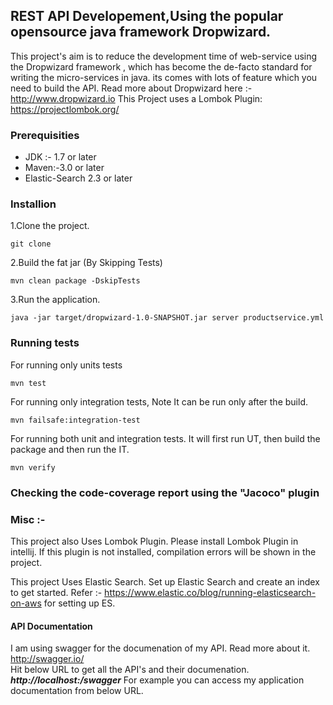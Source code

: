 ## REST API Developement,Using the popular opensource java framework Dropwizard.

This project's aim is to reduce the development time of web-service using the Dropwizard framework , which has become the de-facto standard for writing the micro-services in java. its comes with lots of feature which you need to build the API.
Read more about Dropwizard here :- http://www.dropwizard.io
This Project uses a Lombok Plugin: https://projectlombok.org/
### Prerequisities
* JDK :- 1.7  or later
* Maven:-3.0 or later
* Elastic-Search 2.3 or later
### Installion
1.Clone the project.
```
git clone
```
2.Build the fat jar (By Skipping Tests)
```
mvn clean package -DskipTests
```
3.Run the application.
```
java -jar target/dropwizard-1.0-SNAPSHOT.jar server productservice.yml
```

### Running tests
For running only units tests
```
mvn test
```
For running only integration tests, Note It can be run only after the build.
```
mvn failsafe:integration-test
```
For running both unit and integration tests. It will first run UT, then build the package and then run the IT.
```
mvn verify
```
### Checking the code-coverage report using the "Jacoco" plugin

### Misc :-
This project also Uses Lombok Plugin. Please install Lombok Plugin in intellij. If this plugin is not installed, compilation errors will be shown in the project.

This project Uses Elastic Search. Set up Elastic Search and create an index to get started.
Refer :- https://www.elastic.co/blog/running-elasticsearch-on-aws for setting up ES.

#### API Documentation
I am using swagger for the documenation of my API. Read more about it.<br>
http://swagger.io/<br>
Hit below URL to get all the API's and their documenation.
***http://localhost:<app-port-number>/swagger***
For example you can access my application documentation from below URL.

